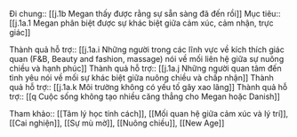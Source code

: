 Đi chung:: [[j.1b Megan thấy được rằng sự sẵn sàng đã đến rồi]]
Mục tiêu:: [[j.1a.1 Megan phân biệt được sự khác biệt giữa cảm xúc, cảm nhận, trực giác]]

Thành quả hỗ trợ:: [[j.1a.i Những người trong các lĩnh vực về kích thích giác quan (F&B, Beauty and fashion, massage) nói về mối liên hệ giữa sự nuông chiều và hạnh phúc]]
Thành quả hỗ trợ:: [[j.1a.j Những người quan tâm đến tình yêu nói về mối sự khác biệt giữa nuông chiều và chấp nhận]]
Thành quả hỗ trợ:: [[j.1a.k Môi trường không có yếu tố gây xao lãng]]
Thành quả hỗ trợ:: [[q Cuộc sống không tạo nhiều căng thẳng cho Megan hoặc Danish]]

Tham khảo:: [[Tâm lý học tính cách]], [[Mối quan hệ giữa cảm xúc và lý trí]], [[Cai nghiện]], [[Sự mù mờ]], [[Nuông chiều]], [[New Age]]
